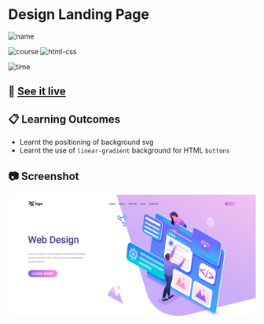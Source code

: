 # Design Landing Page

![name](https://img.shields.io/badge/Shubham-Somvanshi-blue)

![course](https://img.shields.io/badge/-full--stack--js--bootcamp-red)
![html-css](https://img.shields.io/badge/HTML%20%2F%20CSS-Project--8-green)

![time](https://img.shields.io/badge/time--to--complete-8--hrs--approx.-yellowgreen)

## :link: [See it live](https://websomude.netlify.app/)


## :clipboard: Learning Outcomes 

- Learnt the positioning of background svg
- Learnt the use of `linear-gradient` background for HTML `buttons`

## :camera: Screenshot

![screenshot](./screenshot.png)

